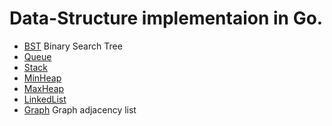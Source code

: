 # Data-Structure implementaion in Go.

* [BST](https://github.com/jadilet/generics/tree/master/bst) Binary Search Tree
* [Queue](https://github.com/jadilet/generics/tree/master/queue)
* [Stack](https://github.com/jadilet/generics/tree/master/stack)
* [MinHeap](https://github.com/jadilet/generics/tree/master/heap)
* [MaxHeap](https://github.com/jadilet/generics/tree/master/heap)
* [LinkedList](https://github.com/jadilet/generics/tree/master/linkedlist)
* [Graph](https://github.com/jadilet/generics/tree/master/graph) Graph adjacency list
